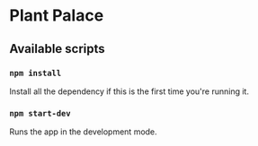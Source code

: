 # Plant Palace

## Available scripts

### `npm install`
Install all the dependency if this is the first time you're running it.

### `npm start-dev`
Runs the app in the development mode.
